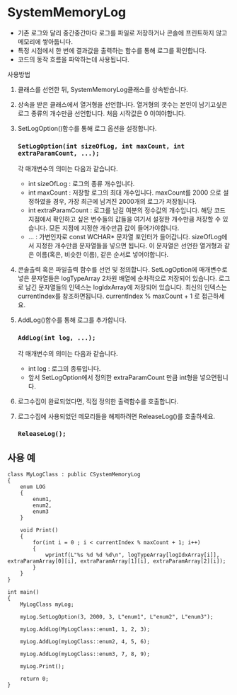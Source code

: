 # SystemMemoryLog
* 기존 로그와 달리 중간중간마다 로그를 파일로 저장하거나 콘솔에 프린트하지 않고 메모리에 쌓아둡니다.
* 특정 시점에서 한 번에 결과값을 출력하는 함수를 통해 로그를 확인합니다.
* 코드의 동작 흐름을 파악하는데 사용됩니다.

사용방법
1. 클래스를 선언한 뒤, SystemMemoryLog클래스를 상속받습니다.
2. 상속을 받은 클래스에서 열거형을 선언합니다. 열거형의 갯수는 본인이 남기고싶은 로그 종류의 개수만큼 선언합니다. 처음 시작값은 0 이여야합니다.
3. SetLogOption()함수를 통해 로그 옵션을 설정합니다.

      ### ```SetLogOption(int sizeOfLog, int maxCount, int extraParamCount, ...);```
    
    각 매개변수의 의미는 다음과 같습니다.
    * int sizeOfLog : 로그의 종류 개수입니다.
    * int maxCount : 저장할 로그의 최대 개수입니다. maxCount를 2000 으로 설정하였을 경우, 가장 최근에 남겨진 2000개의 로그가 저장됩니다.
    * int extraParamCount : 로그를 남길 여분의 정수값의 개수입니다. 해당 코드지점에서 확인하고 싶은 변수들의 값들을 여기서 설정한 개수만큼 저장할 수 있습니다. 모든 지점에 지정한 개수만큼 값이 들어가야합니다.
    * ... : 가변인자로 const WCHAR* 문자열 포인터가 들어갑니다. sizeOfLog에서 지정한 개수만큼 문자열들을 넣으면 됩니다. 이 문자열은 선언한 열거형과 같은 이름(혹은, 비슷한 이름), 같은 순서로 넣어야합니다.
    
4. 콘솔출력 혹은 파일출력 함수를 선언 및 정의합니다. SetLogOption에 매개변수로 넣은 문자열들은 logTypeArray 2차원 배열에 순차적으로 저장되어 있습니다. 로그로 남긴 문자열들의 인덱스는 logIdxArray에 저장되어 있습니다. 최신의 인덱스는 currentIndex를 참조하면됩니다. currentIndex % maxCount + 1 로 접근하세요.
5. AddLog()함수를 통해 로그를 추가합니다.

      ### ```AddLog(int log, ...);```
      
     각 매개변수의 의미는 다음과 같습니다.
     * int log : 로그의 종류입니다.
     * 앞서 SetLogOption에서 정의한 extraParamCount 만큼 int형을 넣으면됩니다.
     
6. 로그수집이 완료되었다면, 직접 정의한 출력함수를 호출합니다.
7. 로그수집에 사용되었던 메모리들을 해제하려면 ReleaseLog()를 호출하세요.

      ### ```ReleaseLog();```
      
## 사용 예
    class MyLogClass : public CSystemMemoryLog
    {
        enum LOG
        {
            enum1,
            enum2,
            enum3
        }
        
        void Print()
        {
            for(int i = 0 ; i < currentIndex % maxCount + 1; i++)
            {
                wprintf(L"%s %d %d %d\n", logTypeArray[logIdxArray[i]], extraParamArray[0][i], extraParamArray[1][i], extraParamArray[2][i]); 
            }
        }
    }
    
    int main()
    {
        MyLogClass myLog;
        
        myLog.SetLogOption(3, 2000, 3, L"enum1", L"enum2", L"enum3");
        
        myLog.AddLog(MyLogClass::enum1, 1, 2, 3);
        
        myLog.AddLog(myLogClass::enum2, 4, 5, 6);
        
        myLog.AddLog(myLogClass::enum3, 7, 8, 9);
        
        myLog.Print();
        
        return 0;
    }
